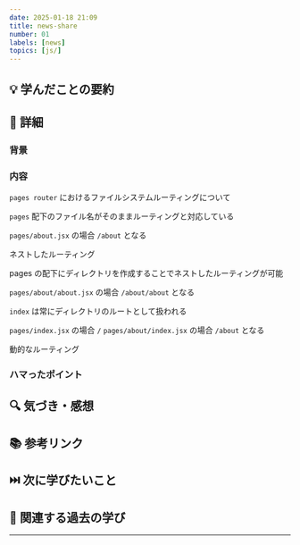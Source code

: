 ```yaml
---
date: 2025-01-18 21:09
title: news-share
number: 01
labels: [news]
topics: [js/]
---
```


## 💡 学んだことの要約

## 📝 詳細

### 背景

### 内容

`pages router` におけるファイルシステムルーティングについて

`pages` 配下のファイル名がそのままルーティングと対応している

`pages/about.jsx` の場合 `/about` となる

ネストしたルーティング

pages の配下にディレクトリを作成することでネストしたルーティングが可能

`pages/about/about.jsx` の場合 `/about/about` となる

`index` は常にディレクトリのルートとして扱われる

`pages/index.jsx` の場合 `/`
`pages/about/index.jsx` の場合 `/about` となる

動的なルーティング

### ハマったポイント

## 🔍 気づき・感想

## 📚 参考リンク

## ⏭️ 次に学びたいこと

## 📌 関連する過去の学び

---
